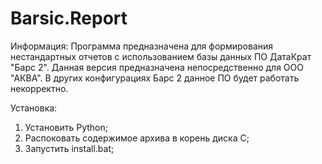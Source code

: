 # Barsic.Report
Информация:
Программа предназначена для формирования нестандартных отчетов с использованием базы данных ПО ДатаКрат "Барс 2". 
Данная версия предназначена непосредственно для ООО "АКВА". В других конфигурациях Барс 2 данное ПО будет работать некорректно.

Установка:
1. Установить Python;
2. Распоковать содержимое архива в корень диска С;
3. Запустить install.bat;
